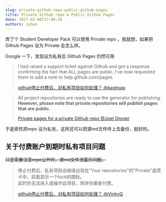 ```yaml
---
slug: private-github-repo-public-github-pages
title: Private Github repo & Public Github Pages
date: 2017-02-08T17:49:24
authors: cyhan
---
```


弄了个 Student Developer Pack 可以使用 Private repo ，我就想，如果把 Github Pages 设为 Private 会怎么样。

<!-- truncate -->

Google 一下，发现设为私有后 Github Pages 仍然可用

> I had raised a support ticket against Github and got a response confirming the fact that ALL pages are public. I've now requested them to add a note to help.github.com/pages.
>
> [github停止付费后，对私有项目如何处理？ @kashyap](http://stackoverflow.com/a/11007746)


> All project repositories are ready to use the generator for publishing. **However, please note that private repositories will publish pages that are public.**
>
> [Private pages for a private Github repo @Joel Glovier](http://stackoverflow.com/a/19058071)

于是索性把repo 设为私有，这样还可以把源md文件传上去备份，挺好的。


## 关于付费账户到期时私有项目问题

~~只是需要注意repo公开时，源md文件泄露的问题。~~

> 停止付费后，私有项目会继续出现在"Your repositories"的"Private"选项卡中，前面显示一个lock的图标。            
> 此时你无法进入或操作此项目，除非你重新付费。
>
> [github停止付费后，对私有项目如何处理？ @VinkyQ](https://www.zhihu.com/question/23200523/answer/23899098)
